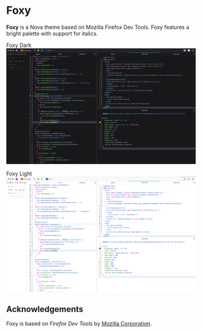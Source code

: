 # Foxy

**Foxy** is a Nova theme based on Mozilla Firefox Dev Tools. Foxy features a bright palette with support for italics.

Foxy Dark
![](Images/extension/foxy-dark.png)

Foxy Light
![](Images/extension/foxy-light.png)

## Acknowledgements

Foxy is based on _Firefox Dev Tools_ by [Mozilla Corporation](https://developer.mozilla.org/en-US/docs/Tools).
